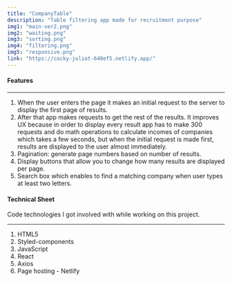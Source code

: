 ```yaml
---
title: "CompanyTable"
description: "Table filtering app made for recruitment purpose"
img1: "main-ver2.png"
img2: "waiting.png"
img3: "sorting.png"
img4: "filtering.png"
img5: "responsive.png"
link: "https://cocky-joliot-640ef5.netlify.app/"
---
```


#### Features

---

1. When the user enters the page it makes an initial request to the server to display the first page of results.
2. After that app makes requests to get the rest of the results. It improves UX because in order to display every result app has to make 300 requests and do math operations to calculate incomes of companies which takes a few seconds, but when the initial request is made first, results are displayed to the user almost immediately.
3. Pagination: generate page numbers based on number of results.
4. Display buttons that allow you to change how many results are displayed per page.
5. Search box which enables to find a matching company when user types at least two letters.

#### Technical Sheet

Code technologies I got involved with while working on this project.

---

1. HTML5
2. Styled-components
3. JavaScript
4. React
5. Axios
6. Page hosting - Netlify
